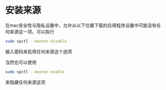 # 安装来源

在mac安全性与隐私设置中，允许从以下位置下载的应用程序设置中可能没有任何来源这一项，可以执行
```bash
sudo spctl --master-disable
```
输入密码来启用任何来源这个选项

当然也可以使用
```bash
sudo spctl --master-enable
```
来隐藏任何来源这项
